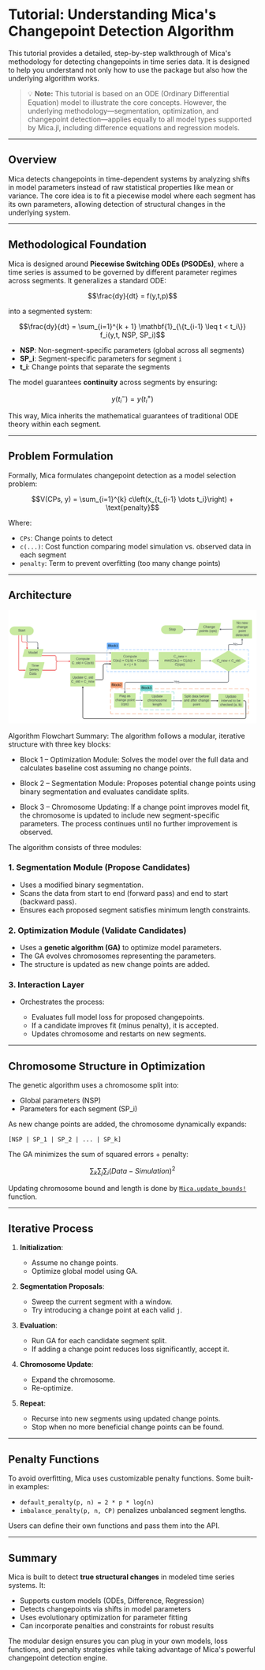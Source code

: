# Tutorial: Understanding Mica's Changepoint Detection Algorithm

This tutorial provides a detailed, step-by-step walkthrough of Mica's methodology for detecting changepoints in time series data. It is designed to help you understand not only how to use the package but also how the underlying algorithm works.

> 💡 **Note:** This tutorial is based on an ODE (Ordinary Differential Equation) model to illustrate the core concepts. However, the underlying methodology—segmentation, optimization, and changepoint detection—applies equally to all model types supported by Mica.jl, including difference equations and regression models.

---

## Overview

Mica detects changepoints in time-dependent systems by analyzing shifts in model parameters instead of raw statistical properties like mean or variance. The core idea is to fit a piecewise model where each segment has its own parameters, allowing detection of structural changes in the underlying system.

---

## Methodological Foundation

Mica is designed around **Piecewise Switching ODEs (PSODEs)**, where a time series is assumed to be governed by different parameter regimes across segments. It generalizes a standard ODE:

```math
\frac{dy}{dt} = f(y,t,p)
```

into a segmented system:

```math
\frac{dy}{dt} = \sum_{i=1}^{k + 1} \mathbf{1}_{\{t_{i-1} \leq t < t_i\}} f_i(y,t, NSP, SP_i)
```

* **NSP**: Non-segment-specific parameters (global across all segments)
* **SP\_i**: Segment-specific parameters for segment `i`
* **t\_i**: Change points that separate the segments

The model guarantees **continuity** across segments by ensuring:

```math
y(t_i^-) = y(t_i^+)
```

This way, Mica inherits the mathematical guarantees of traditional ODE theory within each segment.

---

## Problem Formulation

Formally, Mica formulates changepoint detection as a model selection problem:

```math
V(CPs, y) = \sum_{i=1}^{k} c\left(x_{t_{i-1} \dots t_i}\right) + \text{penalty}
```

Where:

* `CPs`: Change points to detect
* `c(...)`: Cost function comparing model simulation vs. observed data in each segment
* `penalty`: Term to prevent overfitting (too many change points)

---

## Architecture
![Mica Flowchart](fig/flowchart.png)

Algorithm Flowchart Summary: The algorithm follows a modular, iterative structure with three key blocks:

* Block 1 – Optimization Module: Solves the model over the full data and calculates baseline cost assuming no change points.

* Block 2 – Segmentation Module: Proposes potential change points using binary segmentation and evaluates candidate splits.

* Block 3 – Chromosome Updating: If a change point improves model fit, the chromosome is updated to include new segment-specific parameters. The process continues until no further improvement is observed.

The algorithm consists of three modules:

### 1. Segmentation Module (Propose Candidates)

* Uses a modified binary segmentation.
* Scans the data from start to end (forward pass) and end to start (backward pass).
* Ensures each proposed segment satisfies minimum length constraints.

### 2. Optimization Module (Validate Candidates)

* Uses a **genetic algorithm (GA)** to optimize model parameters.
* The GA evolves chromosomes representing the parameters.
* The structure is updated as new change points are added.

### 3. Interaction Layer

* Orchestrates the process:

  * Evaluates full model loss for proposed changepoints.
  * If a candidate improves fit (minus penalty), it is accepted.
  * Updates chromosome and restarts on new segments.

---

## Chromosome Structure in Optimization

The genetic algorithm uses a chromosome split into:

* Global parameters (NSP)
* Parameters for each segment (SP\_i)

As new change points are added, the chromosome dynamically expands:

```text
[NSP | SP_1 | SP_2 | ... | SP_k]
```

The GA minimizes the sum of squared errors + penalty:

```math
\sum_{k}\sum_{j}\sum_{i}(Data - Simulation)^2
```

Updating chromosome bound and length is done by [`Mica.update_bounds!`](@ref) function.

---

## Iterative Process

1. **Initialization**:

   * Assume no change points.
   * Optimize global model using GA.

2. **Segmentation Proposals**:

   * Sweep the current segment with a window.
   * Try introducing a change point at each valid `j`.

3. **Evaluation**:

   * Run GA for each candidate segment split.
   * If adding a change point reduces loss significantly, accept it.

4. **Chromosome Update**:

   * Expand the chromosome.
   * Re-optimize.

5. **Repeat**:

   * Recurse into new segments using updated change points.
   * Stop when no more beneficial change points can be found.

---

## Penalty Functions

To avoid overfitting, Mica uses customizable penalty functions. Some built-in examples:

* `default_penalty(p, n) = 2 * p * log(n)`
* `imbalance_penalty(p, n, CP)` penalizes unbalanced segment lengths.

Users can define their own functions and pass them into the API.

---

## Summary

Mica is built to detect **true structural changes** in modeled time series systems. It:

* Supports custom models (ODEs, Difference, Regression)
* Detects changepoints via shifts in model parameters
* Uses evolutionary optimization for parameter fitting
* Can incorporate penalties and constraints for robust results

The modular design ensures you can plug in your own models, loss functions, and penalty strategies while taking advantage of Mica's powerful changepoint detection engine.

